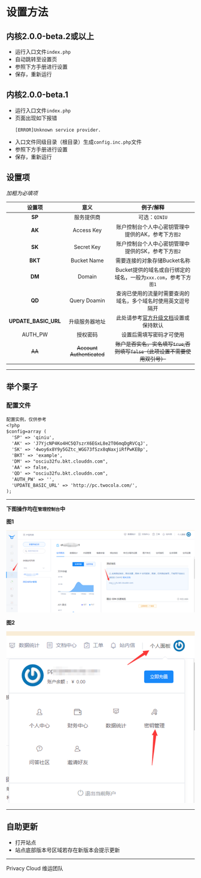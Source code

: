 # 设置方法

## 内核2.0.0-beta.2或以上
- 运行入口文件`index.php`
- 自动跳转至设置页
- 参照下方手册进行设置
- 保存，重新运行

## 内核2.0.0-beta.1
- 运行入口文件`index.php`
- 页面出现如下报错
  ```
  [ERROR]Unknown service provider.
  ```
- 入口文件同级目录（根目录）生成`config.inc.php`文件
- 参照下方手册进行设置
- 保存，重新运行

## 设置项

*加粗为必填项*

|设置项|意义|例子/解释|
|:-:|:-:|:-:|
|**SP**|服务提供商|可选：`QINIU`|
|**AK**|Access Key|账户控制台个人中心密钥管理中提供的AK，参考下方`图2`|
|**SK**|Secret Key|账户控制台个人中心密钥管理中提供的SK，参考下方`图2`|
|**BKT**|Bucket Name|需要连接的对象存储Bucket名称|
|**DM**|Domain|Bucket提供的域名或自行绑定的域名，一般为`xxx.com`，参考下方`图1`|
|**QD**|Query Doamin|查询已使用的流量时需要查询的域名，多个域名时使用英文逗号隔开|
|**UPDATE_BASIC_URL**|升级服务器地址|此处请参考[官方升级文档](./update.md)设置或保持默认|
|AUTH_PW|授权密码|设置后需填写密码才可使用|
|~~AA~~|~~Account Authenticated~~|~~账户是否实名，实名填写`true`,否则填写`false`（此项设置不需要使用双引号）~~|

---

## 举个栗子

### 配置文件
```
配置实例，仅供参考
<?php
$config=array (
  'SP' => 'qiniu',
  'AK' => 'J7YjcNP4Ko4HC5Q7szrX6EGxL8e2T06mqDgRVCqJ',
  'SK' => '4woy6x8Y9y5GZtc_WGG73fSzx8qNaxjiRfPwKEBp',
  'BKT' => 'example',
  'DM' => "osciu32fu.bkt.clouddn.com",
  'AA' => false,
  'QD' => "osciu32fu.bkt.clouddn.com",
  'AUTH_PW' => '',
  'UPDATE_BASIC_URL' => 'http://pc.twocola.com/',
);
```

---

**下图操作均在`管理控制台`中**

**图1**

![图1](./imgs/qiniu_domain.png)

**图2**

![图2](./imgs/qiniu_keys.png)

---

## 自助更新

- 打开站点
- 站点底部版本号区域若存在新版本会提示更新

---

Privacy Cloud 维运团队
